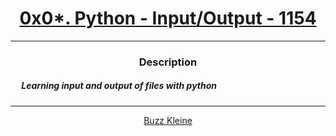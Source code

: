 # [<center>0x0*. Python - Input/Output - 1154</center>](intranet.hbtn.io/projects/1154)
 ---
 ### <center>Description</center> 
 ##### &emsp; Learning input and output of files with python
 ---
 [<center>Buzz Kleine</center>](github.com/conkobar)
